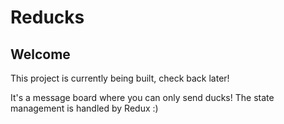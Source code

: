 # Reducks

## Welcome

This project is currently being built, check back later!

It's a message board where you can only send ducks! The state management is handled by Redux :)
